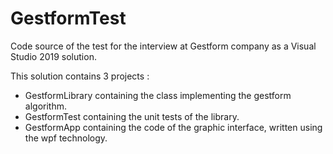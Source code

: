 # GestformTest
Code source of the test for the interview at Gestform company as a Visual Studio 2019 solution.

This solution contains 3 projects :
- GestformLibrary containing the class implementing the gestform algorithm.
- GestformTest containing the unit tests of the library.
- GestformApp containing the code of the graphic interface, written using the wpf technology.
